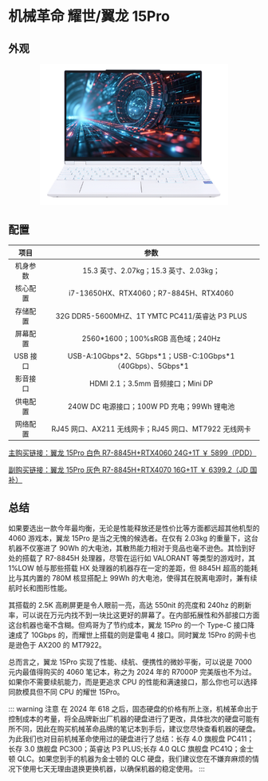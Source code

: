 # 机械革命 耀世/翼龙 15Pro

## 外观

<div style="margin: 0 auto; text-align: center; width: 75%"><img src="./assets/耀世15PRO.png" /></div>

## 配置

|   项目   |                              参数                              |
| :------: | :------------------------------------------------------------: |
| 机身参数 |             15.3 英寸、2.07kg；15.3 英寸、2.03kg；             |
| 核心配置 |             i7-13650HX、RTX4060；R7-8845H、RTX4060             |
| 存储配置 |            32G DDR5-5600MHZ、1T YMTC PC411/英睿达 P3 PLUS      |
| 屏幕配置 |               2560\*1600；100%sRGB 高色域；240Hz               |
| USB 接口 | USB-A:10Gbps\*2、5Gbps\*1；USB-C:10Gbps\*1（40Gbps）、5Gbps\*1 |
| 影音接口 |               HDMI 2.1；3.5mm 音频接口；Mini DP                |
| 供电配置 |          240W DC 电源接口；100W PD 充电；99Wh 锂电池           |
| 网络配置 |     RJ45 网口、AX211 无线网卡；RJ45 网口、MT7922 无线网卡      |

[主购买链接：翼龙 15Pro 白色 R7-8845H+RTX4060 24G+1T ￥ 5899（PDD）](https://mobile.yangkeduo.com/goods.html?ps=1WtIB7NYMe)

[副购买链接：翼龙 15Pro 灰色 R7-8845H+RTX4070 16G+1T ￥ 6399.2（JD 国补）](https://3.cn/2b2-cUV3)

## 总结

如果要选出一款今年最均衡，无论是性能释放还是性价比等方面都远超其他机型的 4060 游戏本，翼龙 15Pro 是当之无愧的候选者。在仅有 2.03kg 的重量下，这台机器不仅塞进了 90Wh 的大电池，其散热能力相对于竞品也毫不逊色。其恰到好处的搭载了 R7-8845H 处理器，尽管在运行如 VALORANT 等类型的游戏时，其 1%LOW 帧与那些搭载 HX 处理器的机器存在一定的差距，但 8845H 超高的能耗比与其内置的 780M 核显搭配上 99Wh 的大电池，使得其在脱离电源时，兼有续航时长和图形性能。

其搭载的 2.5K 高刷屏更是令人眼前一亮，高达 550nit 的亮度和 240hz 的刷新率，可以说在万元内找不到一块比这更好的屏幕了。在内部拓展性和外部接口方面这台机器也毫不含糊。但鸡哥为了节约成本，翼龙 15Pro 的一个 Type-C 接口降速成了 10Gbps 的，而耀世上搭载的则是雷电 4 接口。同时翼龙 15Pro 的网卡也是逊色于 AX200 的 MT7922。

总而言之，翼龙 15Pro 实现了性能、续航、便携性的微妙平衡，可以说是 7000 元内最值得购买的 4060 笔记本，称之为 2024 年的 R7000P 完美版也不为过。如果你不需要续航能力，而是更追求 CPU 的性能和满速接口，那么你也可以选择同款模具但不同 CPU 的耀世 15Pro。

::: warning 注意
在 2024 年 618 之后，固态硬盘的价格有所上涨，机械革命出于控制成本的考量，将全品牌新出厂机器的硬盘进行了更改，具体批次的硬盘可能有所不同，因此在购买机械革命品牌的笔记本到手后，建议您尽快查看机器的硬盘。为此我们也对目前机械革命使用过的硬盘进行了总结：长存 4.0 旗舰盘 PC411；长存 3.0 旗舰盘 PC300；英睿达 P3 PLUS;长存 4.0 QLC 旗舰盘 PC41Q；金士顿 QLC。如果您到手的机器为金士顿的 QLC 硬盘，我们建议您在不嫌弃麻烦的情况下使用七天无理由退换更换机器，以确保机器的稳定使用。
:::

